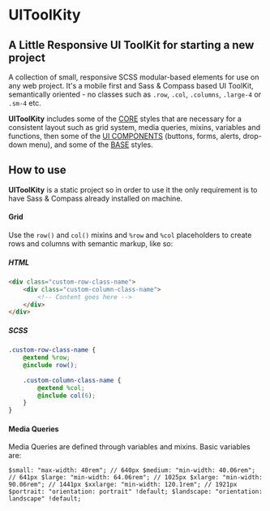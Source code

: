 # UIToolKity



## A Little Responsive UI ToolKit for starting a new project


A collection of small, responsive SCSS modular-based elements for use on any web project. It's a mobile first and Sass & Compass based UI ToolKit, semantically oriented - no classes such as `.row`, `.col`, `.columns`, `.large-4` or `.sm-4` etc.

**UIToolKity** includes some of the <a href="https://github.com/millanbrankovic/UIToolKit/tree/master/sass/core">CORE</a> styles that are necessary for a consistent layout such as grid system, media queries, mixins, variables and functions, then some of the <a href="https://github.com/millanbrankovic/UIToolKit/tree/master/sass/components">UI COMPONENTS</a> (buttons, forms, alerts, drop-down menu), and some of the <a href="https://github.com/millanbrankovic/UIToolKit/tree/master/sass/base">BASE</a> styles.



## How to use

**UIToolKity** is a static project so in order to use it the only requirement is to have Sass & Compass already installed on machine.



#### Grid
Use the `row()` and `col()` mixins and `%row` and `%col` placeholders to create rows and columns with semantic markup, like so:

##### HTML
```html
<div class="custom-row-class-name">
    <div class="custom-column-class-name">
        <!-- Content goes here -->
    </div>
</div>
```

##### SCSS
```scss
.custom-row-class-name {
    @extend %row;
    @include row();
    
    .custom-column-class-name {
        @extend %col;
        @include col(6);
    }
}
```



#### Media Queries
Media Queries are defined through variables and mixins. Basic variables are:

`
$small: "max-width: 40rem"; // 640px
$medium: "min-width: 40.06rem"; // 641px
$large: "min-width: 64.06rem"; // 1025px
$xlarge: "min-width: 90.06rem"; // 1441px
$xxlarge: "min-width: 120.1rem"; // 1921px
$portrait: "orientation: portrait" !default;
$landscape: "orientation: landscape" !default;
`
